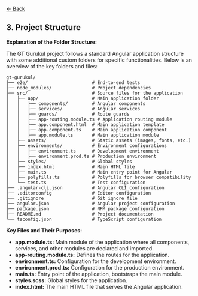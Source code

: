 [<- Back](https://github.com/Wolfrine/GrowthWebsite/blob/main/documentation/overview.md)

## 3. Project Structure

**Explanation of the Folder Structure:**

The GT Gurukul project follows a standard Angular application structure with some additional custom folders for specific functionalities. Below is an overview of the key folders and files:

```
gt-gurukul/
├── e2e/                        # End-to-end tests
├── node_modules/               # Project dependencies
├── src/                        # Source files for the application
│   ├── app/                    # Main application folder
│   │   ├── components/         # Angular components
│   │   ├── services/           # Angular services
│   │   ├── guards/             # Route guards
│   │   ├── app-routing.module.ts # Application routing module
│   │   ├── app.component.html  # Main application template
│   │   ├── app.component.ts    # Main application component
│   │   ├── app.module.ts       # Main application module
│   ├── assets/                 # Static assets (images, fonts, etc.)
│   ├── environments/           # Environment configurations
│   │   ├── environment.ts      # Development environment
│   │   ├── environment.prod.ts # Production environment
│   ├── styles/                 # Global styles
│   ├── index.html              # Main HTML file
│   ├── main.ts                 # Main entry point for Angular
│   ├── polyfills.ts            # Polyfills for browser compatibility
│   └── test.ts                 # Test configuration
├── .angular-cli.json           # Angular CLI configuration
├── .editorconfig               # Editor configuration
├── .gitignore                  # Git ignore file
├── angular.json                # Angular project configuration
├── package.json                # NPM package configuration
├── README.md                   # Project documentation
└── tsconfig.json               # TypeScript configuration
```


**Key Files and Their Purposes:**

- **app.module.ts:** Main module of the application where all components, services, and other modules are declared and imported.
- **app-routing.module.ts:** Defines the routes for the application.
- **environment.ts:** Configuration for the development environment.
- **environment.prod.ts:** Configuration for the production environment.
- **main.ts:** Entry point of the application, bootstraps the main module.
- **styles.scss:** Global styles for the application.
- **index.html:** The main HTML file that serves the Angular application.
